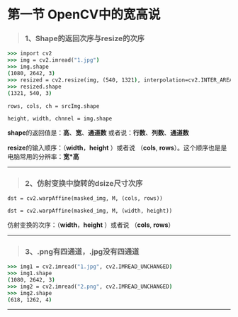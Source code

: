 # 第一节 OpenCV中的宽高说

> ### **1、Shape的返回次序与resize的次序**

```cmd
>>> import cv2
>>> img = cv2.imread("1.jpg")
>>> img.shape
(1080, 2642, 3)
>>> resized = cv2.resize(img, (540, 1321), interpolation=cv2.INTER_AREA)
>>> resized.shape
(1321, 540, 3)
```

`rows, cols, ch = srcImg.shape`

`height, width, chnnel = img.shape`

**shape**的返回值是：**高**、**宽**、**通道数** 	或者说：**行数**、**列数**、**通道数**

**resize**的输入顺序：（**width**，**height** ）或者说 （**cols**, **rows**）。这个顺序也是是电脑常用的分辨率：**宽*高**

---

> ### 2、仿射变换中旋转的dsize尺寸次序

 `dst = cv2.warpAffine(masked_img, M, (cols, rows))`

 `dst = cv2.warpAffine(masked_img, M, (width, height))`

仿射变换的次序：（**width**，**height** ）或者说 （**cols**, **rows**）

---


> ### 3、.png有四通道，.jpg没有四通道

```cmd
>>> img1 = cv2.imread("1.jpg", cv2.IMREAD_UNCHANGED)
>>> img1.shape
(1080, 2642, 3)
>>> img2 = cv2.imread("2.png", cv2.IMREAD_UNCHANGED)
>>> img2.shape
(618, 1262, 4)
```

---